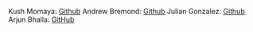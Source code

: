 Kush Momaya: [Github](https://github.com/KushKM)
Andrew Bremond: [Github](https://github.com/Andrew-Bremond)
Julian Gonzalez: [Github](https://github.com/jgonz671)
Arjun Bhalla: [GitHub](https://github.com/arjunbhalla03)
